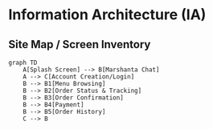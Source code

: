 # Information Architecture (IA)

## Site Map / Screen Inventory

```mermaid
graph TD
    A[Splash Screen] --> B[Marshanta Chat]
    A --> C[Account Creation/Login]
    B --> B1[Menu Browsing]
    B --> B2[Order Status & Tracking]
    B --> B3[Order Confirmation]
    B --> B4[Payment]
    B --> B5[Order History]
    C --> B